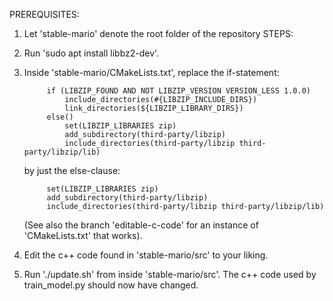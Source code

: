 PREREQUISITES:
1. Let 'stable-mario' denote the root folder of the repository
STEPS:
1. Run 'sudo apt install libbz2-dev'.
2. Inside 'stable-mario/CMakeLists.txt', replace the if-statement:
    
            if (LIBZIP_FOUND AND NOT LIBZIP_VERSION VERSION_LESS 1.0.0)
                include_directories(#{LIBZIP_INCLUDE_DIRS})
                link_directories(${LIBZIP_LIBRARY_DIRS})
            else()
                set(LIBZIP_LIBRARIES zip)
                add_subdirectory(third-party/libzip)
                include_directories(third-party/libzip third-party/libzip/lib)
    
    by just the else-clause:
    
            set(LIBZIP_LIBRARIES zip)
            add_subdirectory(third-party/libzip)
            include_directories(third-party/libzip third-party/libzip/lib)
    
    (See also the branch 'editable-c-code' for an instance of 'CMakeLists.txt' that works).
3. Edit the c++ code found in 'stable-mario/src' to your liking.
4. Run './update.sh' from inside 'stable-mario/src'. The c++ code used by train_model.py should now have changed.
